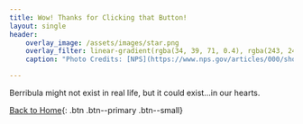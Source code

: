 ```yaml
---
title: Wow! Thanks for Clicking that Button!
layout: single
header:
    overlay_image: /assets/images/star.png 
    overlay_filter: linear-gradient(rgba(34, 39, 71, 0.4), rgba(243, 243, 243, 0.89))
    caption: "Photo Credits: [NPS](https://www.nps.gov/articles/000/shootingstars.htm)"

---
```

Berribula might not exist in real life, but it could exist...in our hearts.

[Back to Home](/index.md){: .btn .btn--primary .btn--small}